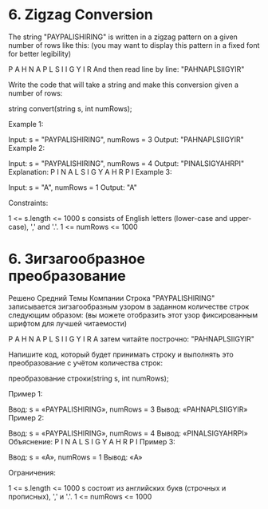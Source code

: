 # 6. Zigzag Conversion

The string "PAYPALISHIRING" is written in a zigzag pattern on a given number of rows like this: (you may want to display this pattern in a fixed font for better legibility)

P   A   H   N
A P L S I I G
Y   I   R
And then read line by line: "PAHNAPLSIIGYIR"

Write the code that will take a string and make this conversion given a number of rows:

string convert(string s, int numRows);

Example 1:

Input: s = "PAYPALISHIRING", numRows = 3
Output: "PAHNAPLSIIGYIR"
Example 2:

Input: s = "PAYPALISHIRING", numRows = 4
Output: "PINALSIGYAHRPI"
Explanation:
P     I    N
A   L S  I G
Y A   H R
P     I
Example 3:

Input: s = "A", numRows = 1
Output: "A"

Constraints:

1 <= s.length <= 1000
s consists of English letters (lower-case and upper-case), ',' and '.'.
1 <= numRows <= 1000

# 6. Зигзагообразное преобразование
Решено
Средний
Темы
Компании
Строка "PAYPALISHIRING" записывается зигзагообразным узором в заданном количестве строк следующим образом: (вы можете отобразить этот узор фиксированным шрифтом для лучшей читаемости)

P   A   H   N
A P L S I I G
Y   I   R
А затем читайте построчно: "PAHNAPLSIIGYIR"

Напишите код, который будет принимать строку и выполнять это преобразование с учётом количества строк:

преобразование строки(string s, int numRows);


Пример 1:

Ввод: s = «PAYPALISHIRING», numRows = 3
Вывод: «PAHNAPLSIIGYIR»
Пример 2:

Ввод: s = «PAYPALISHIRING», numRows = 4
Вывод: «PINALSIGYAHRPI»
Объяснение:
P     I    N
A   L S  I G
Y A   H R
P     I
Пример 3:

Ввод: s = «A», numRows = 1
Вывод: «A»


Ограничения:

1 <= s.length <= 1000
s состоит из английских букв (строчных и прописных), ',' и '.'.
1 <= numRows <= 1000